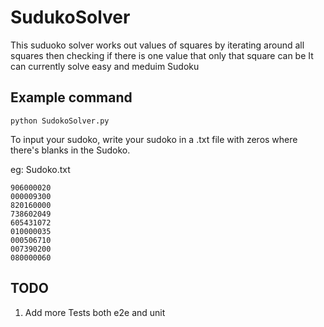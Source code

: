 # SudukoSolver
This suduoko solver works out values of squares by iterating around all squares then checking if there is one value that only that square can be
It can currently solve easy and meduim Sudoku
## Example command
`python SudokoSolver.py  `

To input your sudoko, write your sudoko in a .txt file with zeros where there's blanks in the Sudoko.

eg: Sudoko.txt
```
906000020
000009300
820160000
738602049
605431072
010000035
000506710
007390200
080000060
```

## TODO
1) Add more Tests both e2e and unit

